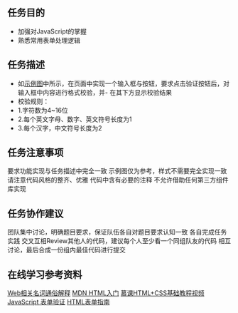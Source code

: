 ## 任务目的

-	加强对JavaScript的掌握
-	熟悉常用表单处理逻辑

## 任务描述

-	如[示例图](http://7xrp04.com1.z0.glb.clouddn.com/task_2_29_1.jpg)中所示，在页面中实现一个输入框与按钮，要求点击验证按钮后，对输入框中内容进行格式校验，并-	在其下方显示校验结果
-	校验规则：
-	1.字符数为4~16位
-	2.每个英文字母、数字、英文符号长度为1
-	3.每个汉字，中文符号长度为2

## 任务注意事项

要求功能实现与任务描述中完全一致
示例图仅为参考，样式不需要完全实现一致
请注意代码风格的整齐、优雅
代码中含有必要的注释
不允许借助任何第三方组件库实现

## 任务协作建议

团队集中讨论，明确题目要求，保证队伍各自对题目要求认知一致
各自完成任务实践
交叉互相Review其他人的代码，建议每个人至少看一个同组队友的代码
相互讨论，最后合成一份组内最佳代码进行提交

## 在线学习参考资料

[Web相关名词通俗解释](https://www.zhihu.com/question/22689579)
[MDN HTML入门](https://developer.mozilla.org/zh-CN/docs/Web/Guide/HTML/Introduction)
[慕课HTML+CSS基础教程视频](http://www.imooc.com/learn/9)
[JavaScript 表单验证](http://www.w3school.com.cn/js/js_form_validation.asp)
[HTML表单指南](https://developer.mozilla.org/zh-CN/docs/Web/Guide/HTML/Forms)